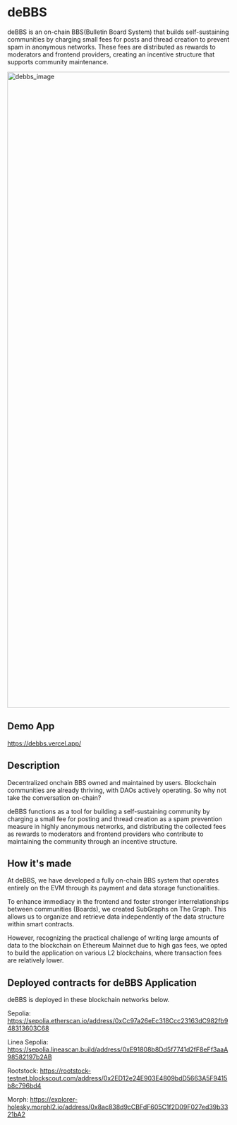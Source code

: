 # deBBS
deBBS is an on-chain BBS(Bulletin Board System) that builds self-sustaining communities by charging small fees for posts and thread creation to prevent spam in anonymous networks. These fees are distributed as rewards to moderators and frontend providers, creating an incentive structure that supports community maintenance.

<img width="1440" alt="debbs_image" src="https://github.com/user-attachments/assets/55805b31-7712-41b2-b1bd-37c09bcfc44b">

## Demo App
https://debbs.vercel.app/

## Description
Decentralized onchain BBS owned and maintained by users. 
Blockchain communities are already thriving, with DAOs actively operating.
So why not take the conversation on-chain?

deBBS functions as a tool for building a self-sustaining community by charging a small fee for posting and thread creation as a spam prevention measure in highly anonymous networks, and distributing the collected fees as rewards to moderators and frontend providers who contribute to maintaining the community through an incentive structure.

## How it's made
At deBBS, we have developed a fully on-chain BBS system that operates entirely on the EVM through its payment and data storage functionalities.

To enhance immediacy in the frontend and foster stronger interrelationships between communities (Boards), we created SubGraphs on The Graph. This allows us to organize and retrieve data independently of the data structure within smart contracts.

However, recognizing the practical challenge of writing large amounts of data to the blockchain on Ethereum Mainnet due to high gas fees, we opted to build the application on various L2 blockchains, where transaction fees are relatively lower.

## Deployed contracts for deBBS Application
deBBS is deployed in these blockchain networks below.

Sepolia: https://sepolia.etherscan.io/address/0xCc97a26eEc318Ccc23163dC982fb948313603C68

Linea Sepolia: https://sepolia.lineascan.build/address/0xE91808b8Dd5f7741d2fF8eFf3aaA98582197b2AB

Rootstock: https://rootstock-testnet.blockscout.com/address/0x2ED12e24E903E4809bdD5663A5F9415b8c796bd4

Morph: https://explorer-holesky.morphl2.io/address/0x8ac838d9cCBFdF605C1f2D09F027ed39b3321bA2
